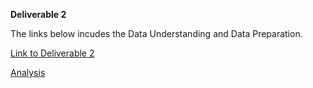 **Deliverable 2**



The links below incudes the Data Understanding and Data Preparation. 


[Link to Deliverable 2](https://docs.google.com/document/d/1viDiADyF3gwu9BNolkaJJyHekuian4huXq8hKGsTGRs/edit?usp=sharing)

[Analysis](https://github.com/rabdullahi/ITCS6100Project/blob/main/Deliverable%202.ipynb)

